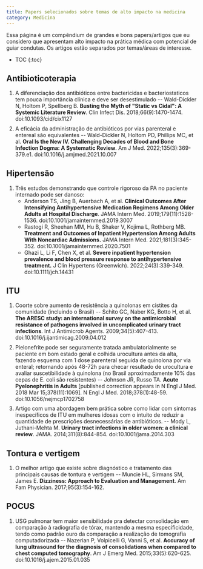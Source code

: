```yaml
---
title: Papers selecionados sobre temas de alto impacto na medicina
category: Medicina
---
```


<style>
ol li {
  margin-bottom: 0.6em;
}
ul li {
  margin-bottom: 0;
  padding-bottom: 0;
}
</style>

Essa página é um compêndium de grandes e bons papers/artigos que eu considero que apresentam alto impacto na prática médica com potencial de guiar condutas. Os artigos estão separados por temas/áreas de interesse.

* TOC
{:toc}

## Antibioticoterapia

1. A diferenciação dos antibióticos entre bactericidas e bacteriostaticos tem pouca importância clínica e deve ser desestimulado -- Wald-Dickler N, Holtom P, Spellberg B. **Busting the Myth of "Static vs Cidal": A Systemic Literature Review**. Clin Infect Dis. 2018;66(9):1470-1474. doi:10.1093/cid/cix1127
2. A eficácia da administração de antibióticos por vias parenteral e entereal são equivalentes -- Wald-Dickler N, Holtom PD, Phillips MC, et al. **Oral Is the New IV. Challenging Decades of Blood and Bone Infection Dogma: A Systematic Review**. Am J Med. 2022;135(3):369-379.e1. doi:10.1016/j.amjmed.2021.10.007

## Hipertensão

1. Três estudos demonstrando que controle rigoroso da PA no paciente internado pode ser danoso:
    * Anderson TS, Jing B, Auerbach A, et al. **Clinical Outcomes After Intensifying Antihypertensive Medication Regimens Among Older Adults at Hospital Discharge**. JAMA Intern Med. 2019;179(11):1528-1536. doi:10.1001/jamainternmed.2019.3007
    * Rastogi R, Sheehan MM, Hu B, Shaker V, Kojima L, Rothberg MB. **Treatment and Outcomes of Inpatient Hypertension Among Adults With Noncardiac Admissions.** JAMA Intern Med. 2021;181(3):345-352. doi:10.1001/jamainternmed.2020.7501
    * Ghazi L, Li F, Chen X, et al. **Severe inpatient hypertension prevalence and blood pressure response to antihypertensive treatment.** J Clin Hypertens (Greenwich). 2022;24(3):339-349. doi:10.1111/jch.14431


## ITU

1. Coorte sobre aumento de resistência a quinolonas em cistites da comunidade (incluindo o Brasil) -- Schito GC, Naber KG, Botto H, et al. **The ARESC study: an international survey on the antimicrobial resistance of pathogens involved in uncomplicated urinary tract infections**. Int J Antimicrob Agents. 2009;34(5):407-413. doi:10.1016/j.ijantimicag.2009.04.012
2. Pielonefrite pode ser seguramente tratada ambulatorialmente se paciente em bom estado geral e colhida urocultura antes da alta, fazendo esquema com 1 dose parenteral seguida de quinolona por via enteral; retornando após 48-72h para checar resultado de urocultura e avaliar suscetibilidade à quinolona (no Brasil aproximadamente 10% das cepas de E. coli são resistentes) -- Johnson JR, Russo TA. **Acute Pyelonephritis in Adults** [published correction appears in N Engl J Med. 2018 Mar 15;378(11):1069]. N Engl J Med. 2018;378(1):48-59. doi:10.1056/nejmcp1702758
3. Artigo com uma abordagem bem prática sobre como lidar com sintomas inespecíficos de ITU em mulheres idosas com o intuito de reduzir a quantidade de prescrições desnecessárias de antibióticos. -- Mody L, Juthani-Mehta M. **Urinary tract infections in older women: a clinical review**. JAMA. 2014;311(8):844-854. doi:10.1001/jama.2014.303

## Tontura e vertigem

1. O melhor artigo que existe sobre diagnóstico e tratamento das principais causas de tontura e vertigem -- Muncie HL, Sirmans SM, James E. **Dizziness: Approach to Evaluation and Management**. Am Fam Physician. 2017;95(3):154-162.

## POCUS

1. USG pulmonar tem maior sensibilidade pra detectar consolidação em comparação à radiografia de tórax, mantendo a mesma especificidade, tendo como padrão ouro da comparação a realização de tomografia computadorizada -- Nazerian P, Volpicelli G, Vanni S, et al. **Accuracy of lung ultrasound for the diagnosis of consolidations when compared to chest computed tomography**. Am J Emerg Med. 2015;33(5):620-625. doi:10.1016/j.ajem.2015.01.035